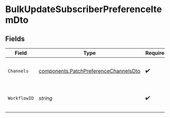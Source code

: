 # BulkUpdateSubscriberPreferenceItemDto


## Fields

| Field                                                                                          | Type                                                                                           | Required                                                                                       | Description                                                                                    |
| ---------------------------------------------------------------------------------------------- | ---------------------------------------------------------------------------------------------- | ---------------------------------------------------------------------------------------------- | ---------------------------------------------------------------------------------------------- |
| `Channels`                                                                                     | [components.PatchPreferenceChannelsDto](../../models/components/patchpreferencechannelsdto.md) | :heavy_check_mark:                                                                             | Channel-specific preference settings                                                           |
| `WorkflowID`                                                                                   | *string*                                                                                       | :heavy_check_mark:                                                                             | Workflow internal _id, identifier or slug                                                      |